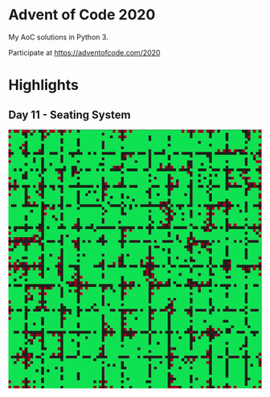 # Advent of Code 2020

My AoC solutions in Python 3.

Participate at https://adventofcode.com/2020

# Highlights

## Day 11 - Seating System

![Seating System](assets/seating-system.gif)
